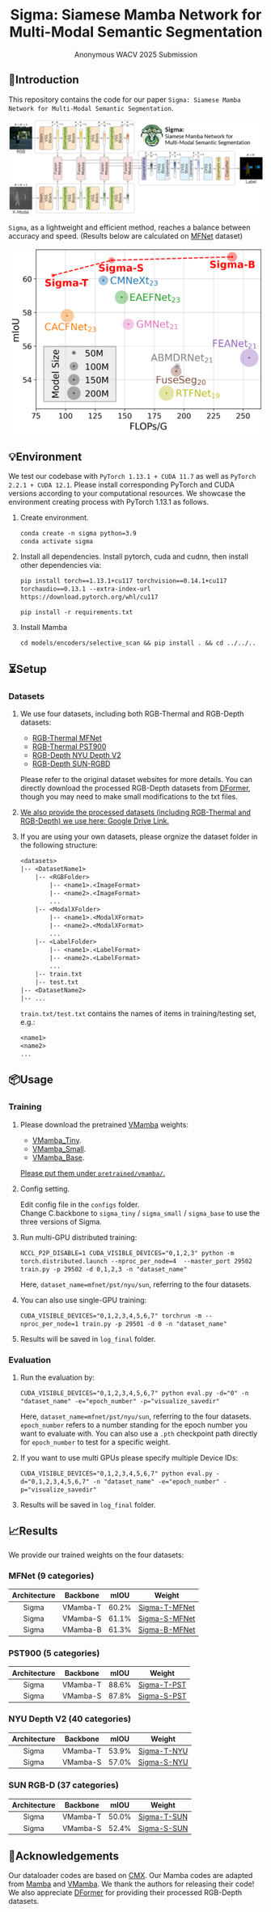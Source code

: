 
<div align="center">
<h1> Sigma: Siamese Mamba Network for Multi-Modal Semantic Segmentation </h1>

Anonymous WACV 2025 Submission



</div>


## 👀Introduction

This repository contains the code for our paper `Sigma: Siamese Mamba Network for Multi-Modal Semantic Segmentation`. 

![](figs/sigma.png)

`Sigma`, as a lightweight and efficient method, reaches a balance between accuracy and speed. (Results below are calculated on [MFNet](https://github.com/haqishen/MFNet-pytorch) dataset)

![](figs/overall_flops.png)

## 💡Environment

We test our codebase with `PyTorch 1.13.1 + CUDA 11.7` as well as `PyTorch 2.2.1 + CUDA 12.1`. Please install corresponding PyTorch and CUDA versions according to your computational resources. We showcase the environment creating process with PyTorch 1.13.1 as follows.

1. Create environment.
    ```shell
    conda create -n sigma python=3.9
    conda activate sigma
    ```

2. Install all dependencies.
Install pytorch, cuda and cudnn, then install other dependencies via:
    ```shell
    pip install torch==1.13.1+cu117 torchvision==0.14.1+cu117 torchaudio==0.13.1 --extra-index-url https://download.pytorch.org/whl/cu117
    ```
    ```shell
    pip install -r requirements.txt
    ```

3. Install Mamba
    ```shell
    cd models/encoders/selective_scan && pip install . && cd ../../..
    ```

## ⏳Setup

### Datasets

1. We use four datasets, including both RGB-Thermal and RGB-Depth datasets:
    - [RGB-Thermal MFNet](https://github.com/haqishen/MFNet-pytorch)
    - [RGB-Thermal PST900](https://github.com/ShreyasSkandanS/pst900_thermal_rgb)
    - [RGB-Depth NYU Depth V2](https://cs.nyu.edu/~silberman/datasets/nyu_depth_v2.html)
    - [RGB-Depth SUN-RGBD](https://rgbd.cs.princeton.edu/)

    Please refer to the original dataset websites for more details. You can directly download the processed RGB-Depth datasets from [DFormer](https://github.com/VCIP-RGBD/DFormer?tab=readme-ov-file), though you may need to make small modifications to the txt files.

2. <u>We also provide the processed datasets (including RGB-Thermal and RGB-Depth) we use here: [Google Drive Link](https://drive.google.com/drive/folders/1GD4LYF208h9-mHJ_lxW11UM0TPlRmv0z?usp=drive_link).</u>

3. If you are using your own datasets, please orgnize the dataset folder in the following structure:
    ```shell
    <datasets>
    |-- <DatasetName1>
        |-- <RGBFolder>
            |-- <name1>.<ImageFormat>
            |-- <name2>.<ImageFormat>
            ...
        |-- <ModalXFolder>
            |-- <name1>.<ModalXFormat>
            |-- <name2>.<ModalXFormat>
            ...
        |-- <LabelFolder>
            |-- <name1>.<LabelFormat>
            |-- <name2>.<LabelFormat>
            ...
        |-- train.txt
        |-- test.txt
    |-- <DatasetName2>
    |-- ...
    ```

    `train.txt/test.txt` contains the names of items in training/testing set, e.g.:

    ```shell
    <name1>
    <name2>
    ...
    ```


## 📦Usage

### Training
1. Please download the pretrained [VMamba](https://github.com/MzeroMiko/VMamba) weights:

    - [VMamba_Tiny](https://github.com/MzeroMiko/VMamba/releases/download/%2320240218/vssmtiny_dp01_ckpt_epoch_292.pth).
    - [VMamba_Small](https://github.com/MzeroMiko/VMamba/releases/download/%2320240218/vssmsmall_dp03_ckpt_epoch_238.pth).
    - [VMamba_Base](https://github.com/MzeroMiko/VMamba/releases/download/%2320240218/vssmbase_dp06_ckpt_epoch_241.pth).

    <u> Please put them under `pretrained/vmamba/`. </u>


2. Config setting.

    Edit config file in the `configs` folder.    
    Change C.backbone to `sigma_tiny` / `sigma_small` / `sigma_base` to use the three versions of Sigma. 

3. Run multi-GPU distributed training:

    ```shell
    NCCL_P2P_DISABLE=1 CUDA_VISIBLE_DEVICES="0,1,2,3" python -m torch.distributed.launch --nproc_per_node=4  --master_port 29502 train.py -p 29502 -d 0,1,2,3 -n "dataset_name"
    ```

    Here, `dataset_name=mfnet/pst/nyu/sun`, referring to the four datasets.

4. You can also use single-GPU training:

    ```shell
    CUDA_VISIBLE_DEVICES="0,1,2,3,4,5,6,7" torchrun -m --nproc_per_node=1 train.py -p 29501 -d 0 -n "dataset_name" 
    ```
5. Results will be saved in `log_final` folder.


### Evaluation
1. Run the evaluation by:

    ```shell
    CUDA_VISIBLE_DEVICES="0,1,2,3,4,5,6,7" python eval.py -d="0" -n "dataset_name" -e="epoch_number" -p="visualize_savedir"
    ```

    Here, `dataset_name=mfnet/pst/nyu/sun`, referring to the four datasets.\
    `epoch_number` refers to a number standing for the epoch number you want to evaluate with. You can also use a `.pth` checkpoint path directly for `epoch_number` to test for a specific weight.

2. If you want to use multi GPUs please specify multiple Device IDs:

    ```shell
    CUDA_VISIBLE_DEVICES="0,1,2,3,4,5,6,7" python eval.py -d="0,1,2,3,4,5,6,7" -n "dataset_name" -e="epoch_number" -p="visualize_savedir"
    ```

3. Results will be saved in `log_final` folder.

## 📈Results

We provide our trained weights on the four datasets:

### MFNet (9 categories)
| Architecture | Backbone | mIOU | Weight |
|:---:|:---:|:---:|:---:|
| Sigma | VMamba-T | 60.2% | [Sigma-T-MFNet](https://drive.google.com/file/d/1N9UU9G5K8qxKsZOuEzSLiCGXC5XCaMaU/view?usp=drive_link) |
| Sigma | VMamba-S | 61.1% | [Sigma-S-MFNet](https://drive.google.com/file/d/1heHnyvDTSa2oYxAD5wcgpIY3OZ198Cr2/view?usp=drive_link) |
| Sigma | VMamba-B | 61.3% | [Sigma-B-MFNet](https://drive.google.com/file/d/1an6pqLeEYHZZLOmfyY8A3ooKP8ZVMU93/view?usp=drive_link) |

### PST900 (5 categories)
| Architecture | Backbone | mIOU | Weight |
|:---:|:---:|:---:|:---:| 
| Sigma | VMamba-T | 88.6% | [Sigma-T-PST](https://drive.google.com/file/d/1Qx_alwSmxj_8TqCO0RD6VQvhcwp-RQ-e/view?usp=drive_link) |
| Sigma | VMamba-S | 87.8% | [Sigma-S-PST](https://drive.google.com/file/d/1iHL0fLtV7F2s7tm_OrCq7vsqYJPuIF6q/view?usp=drive_link) |

### NYU Depth V2 (40 categories)
| Architecture | Backbone | mIOU | Weight |
|:---:|:---:|:---:|:---:|
| Sigma | VMamba-T | 53.9% | [Sigma-T-NYU](https://drive.google.com/file/d/15p2EePJj2sGKoIxXUxMNHq7vvplC8Gcd/view?usp=drive_link) |
| Sigma | VMamba-S | 57.0% | [Sigma-S-NYU](https://drive.google.com/file/d/17afDv4BN69m66N3pfwTFnpBSXIUvlkwk/view?usp=drive_link) |

### SUN RGB-D (37 categories)
| Architecture | Backbone | mIOU | Weight |
|:---:|:---:|:---:|:---:| 
| Sigma | VMamba-T | 50.0% | [Sigma-T-SUN](https://drive.google.com/file/d/16mHj7AiEjkIWm77wBHO0dn7DQbGMljTM/view?usp=drive_link) |
| Sigma | VMamba-S | 52.4% | [Sigma-S-SUN](https://drive.google.com/file/d/1PC8_Oj-m4yf-k6BQ4gBlGUdyOnG3xTsP/view?usp=drive_link) |

## 🙏Acknowledgements

Our dataloader codes are based on [CMX](https://github.com/huaaaliu/RGBX_Semantic_Segmentation). Our Mamba codes are adapted from [Mamba](https://github.com/state-spaces/mamba) and [VMamba](https://github.com/MzeroMiko/VMamba). We thank the authors for releasing their code!
We also appreciate [DFormer](https://github.com/VCIP-RGBD/DFormer?tab=readme-ov-file) for providing their processed RGB-Depth datasets.


